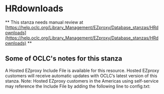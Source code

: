 # HRdownloads
** This stanza needs manual review at [https://help.oclc.org/Library_Management/EZproxy/Database_stanzas/HRdownloads](https://help.oclc.org/Library_Management/EZproxy/Database_stanzas/HRdownloads) **

## Some of OCLC's notes for this stanza

A Hosted EZproxy Include File is available for this resource. Hosted EZproxy customers will receive automatic updates with OCLC&rsquo;s latest version of this stanza. Note: Hosted EZproxy customers in the Americas using self-service may reference the Include File by adding the following line to config.txt:

&nbsp;

&nbsp;
